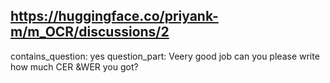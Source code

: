 ## https://huggingface.co/priyank-m/m_OCR/discussions/2

contains_question: yes
question_part: Veery good job 
can you please write how much CER &WER you got?